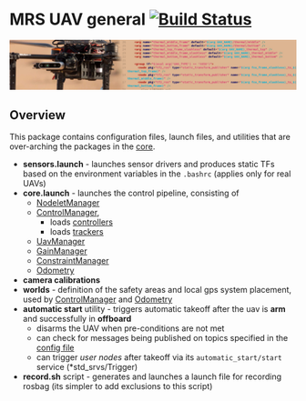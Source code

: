 # MRS UAV general [![Build Status](https://travis-ci.com/ctu-mrs/mrs_uav_general.svg?branch=master)](https://travis-ci.com/ctu-mrs/mrs_uav_general)

![](.fig/thumbnail.jpg)

## Overview

This package contains configuration files, launch files, and utilities that are over-arching the packages in the [core](https://github.com/ctu-mrs/uav_core).

* **sensors.launch** - launches sensor drivers and produces static TFs based on the environment variables in the `.bashrc` (applies only for real UAVs)
* **core.launch** - launches the control pipeline, consisting of
  * [NodeletManager](https://github.com/ctu-mrs/mrs_uav_managers)
  * [ControlManager](https://github.com/ctu-mrs/mrs_uav_managers),
    * loads [controllers](https://github.com/ctu-mrs/mrs_uav_controllers)
    * loads [trackers](https://github.com/ctu-mrs/mrs_uav_trackers)
  * [UavManager](https://github.com/ctu-mrs/mrs_uav_managers)
  * [GainManager](https://github.com/ctu-mrs/mrs_uav_managers)
  * [ConstraintManager](https://github.com/ctu-mrs/mrs_uav_managers)
  * [Odometry](https://github.com/ctu-mrs/mrs_uav_odometry)
* **camera calibrations**
* **worlds** - definition of the safety areas and local gps system placement, used by [ControlManager](https://github.com/ctu-mrs/mrs_uav_managers) and [Odometry](https://github.com/ctu-mrs/mrs_uav_odometry)
* **automatic start** utility - triggers automatic takeoff after the uav is **arm** and successfully in **offboard**
  * disarms the UAV when pre-conditions are not met
  * can check for messages being published on topics specified in the [config file](https://github.com/ctu-mrs/mrs_uav_general/blob/master/config/automatic_start.yaml)
  * can trigger *user nodes* after takeoff via its `automatic_start/start` service (*std_srvs/Trigger)
* **record.sh** script - generates and launches a launch file for recording rosbag (its simpler to add exclusions to this script)
